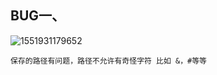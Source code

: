 ## BUG一、

![1551931179652](C:\Users\Administrator\AppData\Roaming\Typora\typora-user-images\1551931179652.png)





```
保存的路径有问题，路径不允许有奇怪字符 比如 &，#等等
```

